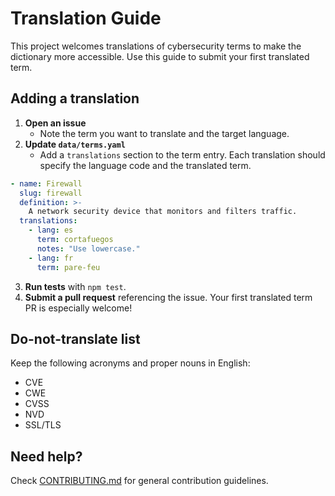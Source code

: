# Translation Guide

This project welcomes translations of cybersecurity terms to make the dictionary more accessible. Use this guide to submit your first translated term.

## Adding a translation

1. **Open an issue**
   - Note the term you want to translate and the target language.
2. **Update `data/terms.yaml`**
   - Add a `translations` section to the term entry. Each translation should specify the language code and the translated term.

```yaml
- name: Firewall
  slug: firewall
  definition: >-
    A network security device that monitors and filters traffic.
  translations:
    - lang: es
      term: cortafuegos
      notes: "Use lowercase."
    - lang: fr
      term: pare-feu
```

3. **Run tests** with `npm test`.
4. **Submit a pull request** referencing the issue. Your first translated term PR is especially welcome!

## Do-not-translate list

Keep the following acronyms and proper nouns in English:

- CVE
- CWE
- CVSS
- NVD
- SSL/TLS

## Need help?

Check [CONTRIBUTING.md](CONTRIBUTING.md) for general contribution guidelines.
